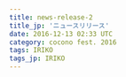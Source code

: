```yaml
---
title: news-release-2
title_jp: 'ニュースリリース'
date: 2016-12-13 02:33 UTC
category: cocono fest. 2016
tags: IRIKO
tags_jp: IRIKO
---
```


